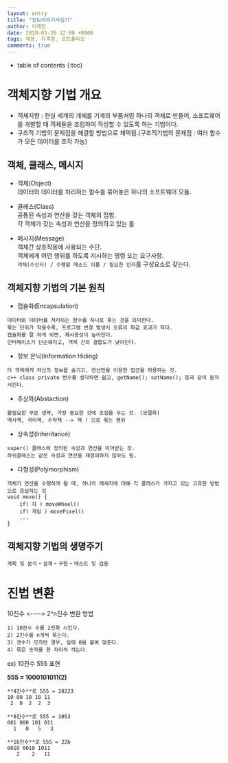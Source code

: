 ```yaml
---
layout: entry
title: "정보처리기사실기"
author: 이제언
date: 2019-03-26 12:00 +0900
tags: 채용, 자격증, 포트폴리오
comments: true
--- 
```

* table of contents
{:toc}

# 객체지향 기법 개요

* 객체지향 : 현실 세계의 개체를 기계의 부품처럼 하나의 객체로 만들어, 소프트웨어를 개발할 때 객체들을 조립하여 작성할 수 있도록 하는 기법이다.  
* 구조적 기법의 문제점을 해결할 방법으로 채택됨.(구조적기법의 문제점 : 여러 함수가 모든 데이터를 조작 가능)

## 객체, 클래스, 메시지

* 객체(Object)  
  데이터와 데이터를 처리하는 함수를 묶어놓은 하나의 소프트웨어 모듈.

* 클래스(Class)  
  공통된 속성과 연산을 갖는 객체의 집합.  
  각 객체가 갖는 속성과 연산을 정의하고 있는 틀  

* 메시지(Message)  
  객체간 상호작용에 사용되는 수단.  
  객체에게 어떤 행위를 하도록 지시하는 명령 또는 요구사항.  
  `객체(수신자) / 수행할 메소드 이름 / 필요한 인자`를 구성요소로 갖는다.

## 객체지향 기법의 기본 원칙  

* 캡슐화(Encapsulation)  
```  
데이터와 데이터를 처리하는 함수를 하나로 묶는 것을 의미한다.  
묶는 단위가 작을수록, 프로그램 변경 발생시 오류의 파급 효과가 적다.  
캡슐화를 잘 하게 되면, 재사용성이 높아진다.  
인터페이스가 단순해지고, 객체 간의 결합도가 낮아진다.  
```

* 정보 은닉(Information Hiding)  
```  
타 객체에게 자신의 정보를 숨기고, 연산만을 이용한 접근을 허용하는 것.  
c++ class private 변수를 생각하면 쉽고, getName(); setName(); 등과 같이 동작시킨다.  
```

* 추상화(Abstaction)  
```  
불필요한 부분 생략, 가장 중요한 것에 초점을 두는 것. (모델화)  
역사책, 국어책, 수학책 --> 책 ! 으로 묶는 행위  
```

* 상속성(Inheritance)  
```  
super() 클래스에 정의된 속성과 연산을 이어받는 것.  
하위클래스는 같은 속성과 연산을 재정의하지 않아도 됨.  
```

* 다형성(Polymorphism)  
```  
객체가 연산을 수행하게 될 때, 하나의 메세지에 대해 각 클래스가 가지고 있는 고유한 방법으로 응답하는 것  
void move() {  
	if( 차 ) moveWheel()  
	if( 게임 ) movePixel()  
	...  
}  
```

## 객체지향 기법의 생명주기  

`계획 및 분석` - `설계` - `구현` - `테스트 및 검증`

# 진법 변환

10진수 <----> 2^n진수 변환 방법

```  
1) 10진수 수를 2진화 시킨다.  
2) 2진수를 n개씩 묶는다.  
3) 갯수가 모자란 경우, 앞에 0을 붙여 맞춘다.  
4) 묶은 숫자를 한 자리씩 적는다.  
```


ex) 10진수 555 표현

**555 = 1000101011(2)**

```
**4진수**로 555 = 20223  
10 00 10 10 11  
 2  0  2  2  3  
```

```
**8진수**로 555 = 1053  
001 000 101 011  
  1   0   5   3  
```

```
**16진수**로 555 = 22b  
0010 0010 1011  
   2    2   11  
```
